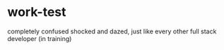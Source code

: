 # work-test

completely confused shocked and dazed, just like every other full stack developer (in training)

